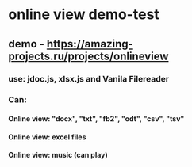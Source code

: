 # online view demo-test

## demo - https://amazing-projects.ru/projects/onlineview


### use: jdoc.js, xlsx.js and Vanila Filereader
### Can:
#### Online view: "docx", "txt", "fb2", "odt", "csv", "tsv"
#### Online view: excel files
#### Online view: music (can play)

